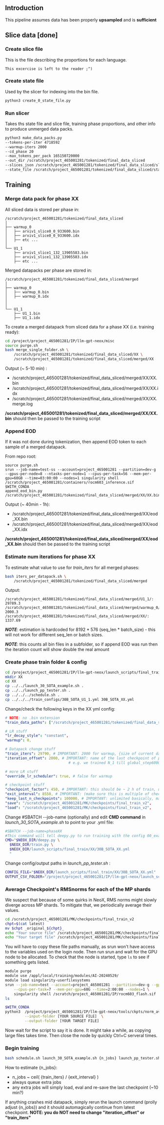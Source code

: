 ## Introduction

This pipeline assumes data has been properly **upsampled** and is **sufficient**

## Slice data [done]

### Create slice file
This is the file describing the proportions for each language. 
```
This excercise is left to the reader ;^)
```

### Create state file
Used by the slicer for indexing into the bin file.
```bash
python3 create_0_state_file.py
```

### Run slicer
Takes ths state file and slice file, training phase proportions, and other info to produce unmerged data packs.
```bash
python3 make_data_packs.py
--tokens-per-iter 4718592 
--warmup-iters 2000 
--cd_phase 20 
--max_tokens_per_pack 165150720000 
--out_dir /scratch/project_465001281/tokenized/final_data_sliced 
--slices_json /scratch/project_465001281/tokenized/final_data_sliced/slices_final.json 
--state_file /scratch/project_465001281/tokenized/final_data_sliced/state.0.yaml
```

## Training

### Merge data pack for phase XX

All sliced data is stored per phase in:

```
/scratch/project_465001281/tokenized/final_data_sliced
│
├── warmup_0
│   ├── arxiv1_slice0_0_933600.bin
│   ├── arxiv1_slice0_0_933600.idx
│   ├── etc ...
│
└── U1_1
    ├── arxiv1_slice1_132_13905583.bin
    ├── arxiv1_slice1_132_13905583.idx
    ├── etc ...

```

Merged datapacks per phase are stored in:

```
/scratch/project_465001281/tokenized/final_data_sliced/merged
│
├── warmup_0
│   ├── warmup_0.bin
│   ├── warmup_0.idx
│
│
└── U1_1
    ├── U1_1.bin
    ├── U1_1.idx

```

To create a merged datapack from sliced data for a phase XX (i.e. training ready):

```bash
cd /project/project_465001281/IP/llm-gpt-neox/misc
source purge.sh
bash merge_single_folder.sh \
    /scratch/project_465001281/tokenized/final_data_sliced/XX \
    /scratch/project_465001281/tokenized/final_data_sliced/merged/XX

```
Output (~ 5-10 min) : 
- /scratch/project_465001281/tokenized/final_data_sliced/merged/XX/XX.bin
- /scratch/project_465001281/tokenized/final_data_sliced/merged/XX/XX.idx
- /scratch/project_465001281/tokenized/final_data_sliced/merged/XX/XX.merge.log


**/scratch/project_465001281/tokenized/final_data_sliced/merged/XX/XX.bin** should then be passed to the training script

### Append EOD

If it was not done during tokenization, then append EOD token to each sample of a merged datapack.

From repo root:
```
source purge.sh
srun --job-name=test-ss --account=project_465001281 --partition=dev-g --gpus-per-node=8 --ntasks-per-node=1 --cpus-per-task=56 --mem-per-gpu=60GB --time=03:00:00 --nodes=1 singularity shell /scratch/project_465001281/containers/rocm603_inference.sif
$WITH_CONDA
append_eod_bin.py /scratch/project_465001281/tokenized/final_data_sliced/merged/XX/XX.bin
```

Output (~ 40min - 1h):
- /scratch/project_465001281/tokenized/final_data_sliced/merged/XX/eod_XX.bin
- /scratch/project_465001281/tokenized/final_data_sliced/merged/XX/eod_XX.idx

**/scratch/project_465001281/tokenized/final_data_sliced/merged/XX/eod_XX.bin** should then be passed to the training script

### Estimate num iterations for phase XX

To estimate what value to use for *train_iters* for all merged phases:

```bash
bash iters_per_datapack.sh \
    /scratch/project_465001281/tokenized/final_data_sliced/merged
```

Output:
```
/scratch/project_465001281/tokenized/final_data_sliced/merged/U1_1/: 29789.3
/scratch/project_465001281/tokenized/final_data_sliced/merged/warmup_0/: 2000.3
/scratch/project_465001281/tokenized/final_data_sliced/merged/XX/: 1337.69
```

***NOTE***: estimation is hardcoded for 8192 * 576 (seq_len * batch_size) - this will not work for different seq_len or batch sizes.

***NOTE***: this counts all bin files in a subfolder, so if append EOD was run then the iteration count will show double the real amount


### Create phase train folder & config

```bash
cd /project/project_465001281/IP/llm-gpt-neox/launch_scripts/final_train
mkdir XX
cd XX
cp ../../launch_30_SOTA_example.sh .
cp ../../launch_pp_tester.sh .
cp ../../../schedule.sh .
cp ../../../train_configs/30B_SOTA_U1_1.yml 30B_SOTA_XX.yml
```

Change/check the following keys in the XX yml config:

```yaml
# NOTE: no .bin extension
"train_data_paths": ["/scratch/project_465001281/tokenized/final_data_sliced/merged/XX/XX"],

# LR stuff
"lr_decay_style": "constant",
"warmup": 0,

# Datapack change stuff
"train_iters": 29790, # IMPORTANT: 2000 for warmup, {size of current datapack} otherwise (usually ~35 000)
"iteration_offset": 2000, # IMPORTANT: name of the last checkpoint of previous datapack:
                             # e.g. we trained N_1 till global_step60000, we are now starting N_2, so we need to set offset to 60 0000

# more LR stuff
"override_lr_scheduler": true, # false for warmup

# checkpoint stuff
"checkpoint_factor": 450, # IMPORTANT: this should be ~ 2 h of train, use 17s/iter estimation
"exit_interval": 8550, # IMPORTANT: (make sure this is multiple of checkpoint factor) exit every ~ 40 h
"keep_last_n_checkpoints": 100000, # IMPORTANT: unlimited basically, manage manually
"save": "/scratch/project_465001281/MK/checkpoints/final_train_v2",
"load": "/scratch/project_465001281/MK/checkpoints/final_train_v2",

```

Change #SBATCH --job-name (optionally) and edit **CMD command** in *launch_30_SOTA_example.sh* to point to your .yml file:

```bash
#SBATCH --job-name=phaseXX
#This command will tell deepy.py to run training with the config 00_example.yml.
CMD="$NEOX_DIR/deepy.py \
  $NEOX_DIR/train.py \
  $NEOX_DIR/launch_scripts/final_train/XX/30B_SOTA_XX.yml
  "
```

Change config/output paths in  *launch_pp_tester.sh* :

```bash
CONFIG_FILE="$NEOX_DIR/launch_scripts/final_train/XX/30B_SOTA_XX.yml"
OUTPUT_CSV_FOLDER="/project/project_465001281/IP/llm-gpt-neox/launch_scripts/final_train_v2"
```

### Average Checkpoint's RMSnorms for each of the MP shards
We suspect that because of some quirks in NeoX, RMS norms might slowly diverge across MP shards. To mitigate that, we periodically average their values.
```bash
cd /scratch/project_465001281/MK/checkpoints/final_train_v2
chpt=$(cat latest)
mv $chpt _original_${chpt}_
echo "Your source file" /scratch/project_465001281/MK/checkpoints/final_train_v/_original_${chpt}_
echo "Your target file" /scratch/project_465001281/MK/checkpoints/final_train_v/$chpt
```
You will have to copy these file paths manually, as srun won't have access to the variables used on the login node.
Then run srun and wait for the GPU node to be allocated. To check that the node is started, type ```ls``` to see if something gets listed. 
```bash
module purge
module use /appl/local/training/modules/AI-20240529/
module load singularity-userfilesystems
srun --job-name=test --account=project_465001281 --partition=dev-g --gpus-per-node=8 --ntasks-per-node=1 \
    --cpus-per-task=7 --mem-per-gpu=60G --time=2:00:00 --nodes=1 \
    singularity shell /scratch/project_465001281/IP/rocm603_flash.sif
ls
```
```bash
$WITH_CONDA
python3  /project/project_465001281/IP/llm-gpt-neox/tools/ckpts/norm_avg.py \
         --input-folder [YOUR SOURCE FILE]  \
         --output-folder [YOUR TARGET FILE]
```
Now wait for the script to say it is done. It might take a while, as copying large files takes time. 
Then close the node by quickly Ctrl+C serveral times. 

### Begin training

```bash
bash schedule.sh launch_30_SOTA_example.sh {n_jobs} launch_pp_tester.sh
```

How to estimate {n_jobs}:
- n_jobs ~ ceil( {train_iters} / {exit_interval} )
- always queue extra jobs
- any extra jobs will simply load, eval and re-save the last checkpoint (~10 min?)

If anything crashes mid datapack, simply rerun the launch command (prolly adjust {n_jobs}) and it should 
automagically continue from latest checkpoint. **NOTE: you do NOT need to change "iteration_offset" or "train_iters"** 


